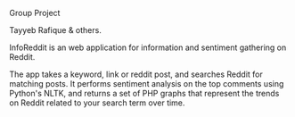 Group Project

Tayyeb Rafique & others.

InfoReddit is an web application for information and sentiment gathering on Reddit.

The app takes a keyword, link or reddit post, and searches Reddit for matching posts. It performs sentiment analysis on the top comments using Python's NLTK, and returns a set of PHP graphs that represent the trends on Reddit related to your search term over time.
